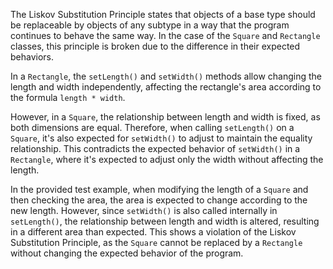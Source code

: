 The Liskov Substitution Principle states that objects of a base type should be replaceable by objects of any subtype in a way that the program continues to behave the same way. In the case of the `Square` and `Rectangle` classes, this principle is broken due to the difference in their expected behaviors.

In a `Rectangle`, the `setLength()` and `setWidth()` methods allow changing the length and width independently, affecting the rectangle's area according to the formula `length * width`.

However, in a `Square`, the relationship between length and width is fixed, as both dimensions are equal. Therefore, when calling `setLength()` on a `Square`, it's also expected for `setWidth()` to adjust to maintain the equality relationship. This contradicts the expected behavior of `setWidth()` in a `Rectangle`, where it's expected to adjust only the width without affecting the length.

In the provided test example, when modifying the length of a `Square` and then checking the area, the area is expected to change according to the new length. However, since `setWidth()` is also called internally in `setLength()`, the relationship between length and width is altered, resulting in a different area than expected. This shows a violation of the Liskov Substitution Principle, as the `Square` cannot be replaced by a `Rectangle` without changing the expected behavior of the program.